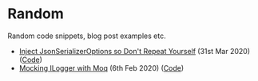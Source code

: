 # Random
Random code snippets, blog post examples etc.

* [Inject JsonSerializerOptions so Don't Repeat Yourself][20200331Link] (31st Mar 2020) ([Code][20200331Code])
* [Mocking ILogger with Moq][20200206Link] (6th Feb 2020) ([Code][20200206Code])



[20200206Code]: https://github.com/WestDiscGolf/Random/tree/master/LoggerUnitTests
[20200206Link]: https://adamstorr.azurewebsites.net/blog/mocking-ilogger-with-moq

[20200331Code]: https://github.com/WestDiscGolf/Random/tree/master/JsonOptionsInjection
[20200331Link]: https://adamstorr.azurewebsites.net/blog/inject-jsonserializeroptions-so-dont-repeat-yourself